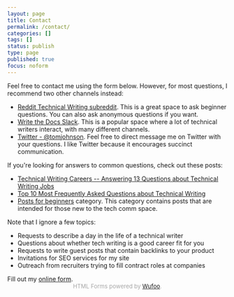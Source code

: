 ```yaml
---
layout: page
title: Contact
permalink: /contact/
categories: []
tags: []
status: publish
type: page
published: true
focus: noform
---
```


Feel free to contact me using the form below. However, for most questions, I recommend two other channels instead:

* [Reddit Technical Writing subreddit](https://www.reddit.com/r/technicalwriting/). This is a great space to ask beginner questions. You can also ask anonymous questions if you want.
* [Write the Docs Slack](https://www.writethedocs.org/slack/). This is a popular space where a lot of technical writers interact, with many different channels.
* [Twitter - @tomjohnson](https://twitter.com/tomjohnson). Feel free to direct message me on Twitter with your questions. I like Twitter because it encourages succinct communication.

If you're looking for answers to common questions, check out these posts:

* [Technical Writing Careers -- Answering 13 Questions about Technical Writing Jobs](https://idratherbewriting.com/2008/02/16/technical-writing-careers-answering-13-questions-about-technical-writing-jobs/)
* [Top 10 Most Frequently Asked Questions about Technical Writing](https://idratherbewriting.com/2013/01/17/top-10-most-frequently-asked-questions-about-technical-writing)
* [Posts for beginners](https://idratherbewriting.com/category-beginners/) category. This category contains posts that are intended for those new to the tech comm space.

Note that I ignore a few topics:

* Requests to describe a day in the life of a technical writer
* Questions about whether tech writing is a good career fit for you
* Requests to write guest posts that contain backlinks to your product
* Invitations for SEO services for my site
* Outreach from recruiters trying to fill contract roles at companies

<div style="margin-bottom:15px; padding-bottom:10px;">
<div id="wufoo-mlxbnfd14yabfn">
  Fill out my <a href="https://idratherbewriting.wufoo.com/forms/mlxbnfd14yabfn">online form</a>.
</div>
<div id="wuf-adv" style="font-family:inherit;font-size: small;color:#a7a7a7;text-align:center;display:block;">HTML Forms powered by <a href="http://www.wufoo.com">Wufoo</a>.</div>
<script type="text/javascript">var mlxbnfd14yabfn;(function(d, t) {
  var s = d.createElement(t), options = {
    'userName':'idratherbewriting',
    'formHash':'mlxbnfd14yabfn',
    'autoResize':true,
    'height':'660',
    'async':true,
    'host':'wufoo.com',
    'header':'show',
    'ssl':true};
  s.src = ('https:' == d.location.protocol ? 'https://' : 'http://') + 'www.wufoo.com/scripts/embed/form.js';
  s.onload = s.onreadystatechange = function() {
    var rs = this.readyState; if (rs) if (rs != 'complete') if (rs != 'loaded') return;
    try { mlxbnfd14yabfn = new WufooForm();mlxbnfd14yabfn.initialize(options);mlxbnfd14yabfn.display(); } catch (e) {}};
  var scr = d.getElementsByTagName(t)[0], par = scr.parentNode; par.insertBefore(s, scr);
})(document, 'script');</script>

</div>
